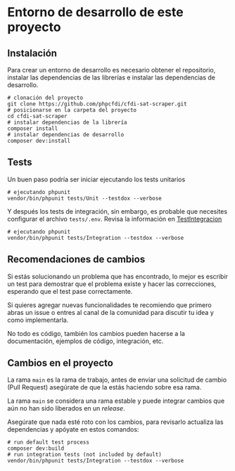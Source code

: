 # Entorno de desarrollo de este proyecto

## Instalación

Para crear un entorno de desarrollo es necesario obtener el repositorio, instalar las dependencias de las
librerías e instalar las dependencias de desarrollo.

```shell
# clonación del proyecto
git clone https://github.com/phpcfdi/cfdi-sat-scraper.git
# posicionarse en la carpeta del proyecto
cd cfdi-sat-scraper
# instalar dependencias de la librería
composer install
# instalar dependencias de desarrollo
composer dev:install
```

## Tests

Un buen paso podría ser iniciar ejecutando los tests unitarios

```shell
# ejecutando phpunit
vendor/bin/phpunit tests/Unit --testdox --verbose
```

Y después los tests de integración, sin embargo, es probable que necesites configurar el archivo `tests/.env`.
Revisa la información en [TestIntegracion](TestIntegracion.md)

```shell
# ejecutando phpunit
vendor/bin/phpunit tests/Integration --testdox --verbose
```

## Recomendaciones de cambios

Si estás solucionando un problema que has encontrado, lo mejor es escribir un test para demostrar que el problema
existe y hacer las correcciones, esperando que el test pase correctamente.

Si quieres agregar nuevas funcionalidades te recomiendo que primero abras un issue o entres al canal de la comunidad
para discutir tu idea y como implementarla.

No todo es código, también los cambios pueden hacerse a la documentación, ejemplos de código, integración, etc.

## Cambios en el proyecto

La rama `main` es la rama de trabajo, antes de enviar una solicitud de cambio (Pull Request) asegúrate de
que la estás haciendo sobre esa rama.

La rama `main` se considera una rama estable y puede integrar cambios que aún no han sido liberados en un *release*.

Asegúrate que nada esté roto con los cambios, para revisarlo actualiza las dependencias y apóyate en estos comandos:

```shell
# run default test process
composer dev:build
# run integration tests (not included by default)
vendor/bin/phpunit tests/Integration --testdox --verbose
```
